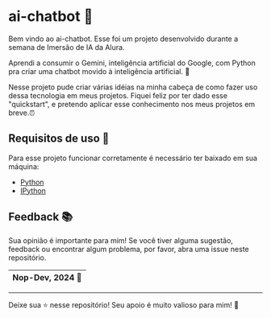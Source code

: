 # ai-chatbot :robot:

Bem vindo ao ai-chatbot. Esse foi um projeto desenvolvido durante a semana de Imersão de IA da Alura.

Aprendi a consumir o Gemini, inteligência artificial do Google, com Python pra criar uma chatbot movido à inteligência artificial. :robot:

Nesse projeto pude criar várias idéias na minha cabeça de como fazer uso dessa tecnologia em meus projetos. Fiquei feliz por ter dado esse "quickstart", e pretendo aplicar esse conhecimento nos meus projetos em breve.:alarm_clock:

## Requisitos de uso :snake:

Para esse projeto funcionar corretamente é necessário ter baixado em sua máquina:

- [Python](https://www.python.org/downloads/)
- [IPython](https://ipython.org/install.html)

## Feedback :books:

Sua opinião é importante para mim! Se você tiver alguma sugestão, feedback ou encontrar algum problema, por favor, abra uma issue neste repositório.

| Nop-Dev, 2024 :rocket: |
| --- |
---

Deixe sua ⭐️ nesse repositório! Seu apoio é muito valioso para mim! 🚀
